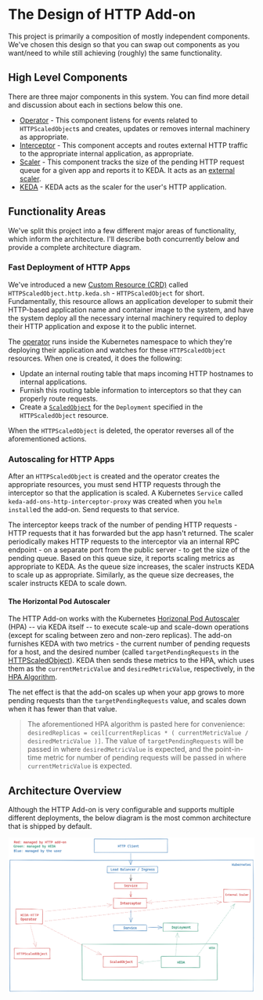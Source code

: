 # The Design of HTTP Add-on

This project is primarily a composition of mostly independent components. We've chosen this design so that you can swap out components as you want/need to while still achieving (roughly) the same functionality.

## High Level Components

There are three major components in this system. You can find more detail and discussion about each in sections below this one.

- [Operator](../operator) - This component listens for events related to `HTTPScaledObject`s and creates, updates or removes internal machinery as appropriate.
- [Interceptor](../interceptor) - This component accepts and routes external HTTP traffic to the appropriate internal application, as appropriate.
- [Scaler](../scaler) - This component tracks the size of the pending HTTP request queue for a given app and reports it to KEDA. It acts as an [external scaler](https://keda.sh/docs/2.1/scalers/external-push/).
- [KEDA](https://keda.sh) - KEDA acts as the scaler for the user's HTTP application.

## Functionality Areas

We've split this project into a few different major areas of functionality, which inform the architecture. I'll describe both concurrently below and provide a complete architecture diagram.

### Fast Deployment of HTTP Apps

We've introduced a new [Custom Resource (CRD)](https://kubernetes.io/docs/concepts/extend-kubernetes/api-extension/custom-resources/) called `HTTPScaledObject.http.keda.sh` - `HTTPScaledObject` for short. Fundamentally, this resource allows an application developer to submit their HTTP-based application name and container image to the system, and have the system deploy all the necessary internal machinery required to deploy their HTTP application and expose it to the public internet.

The [operator](../operator) runs inside the Kubernetes namespace to which they're deploying their application and watches for these `HTTPScaledObject` resources. When one is created, it does the following:

- Update an internal routing table that maps incoming HTTP hostnames to internal applications.
- Furnish this routing table information to interceptors so that they can properly route requests.
- Create a [`ScaledObject`](https://keda.sh/docs/2.3/concepts/scaling-deployments/#scaledobject-spec) for the `Deployment` specified in the `HTTPScaledObject` resource.

When the `HTTPScaledObject` is deleted, the operator reverses all of the aforementioned actions.

### Autoscaling for HTTP Apps

After an `HTTPScaledObject` is created and the operator creates the appropriate resources, you must send HTTP requests through the interceptor so that the application is scaled. A Kubernetes `Service` called `keda-add-ons-http-interceptor-proxy` was created when you `helm install`ed the add-on. Send requests to that service.

The interceptor keeps track of the number of pending HTTP requests - HTTP requests that it has forwarded but the app hasn't returned. The scaler periodically makes HTTP requests to the interceptor via an internal RPC endpoint - on a separate port from the public server - to get the size of the pending queue. Based on this queue size, it reports scaling metrics as appropriate to KEDA. As the queue size increases, the scaler instructs KEDA to scale up as appropriate. Similarly, as the queue size decreases, the scaler instructs KEDA to scale down.

#### The Horizontal Pod Autoscaler

The HTTP Add-on works with the Kubernetes [Horizonal Pod Autoscaler](https://kubernetes.io/docs/tasks/run-application/horizontal-pod-autoscale/#algorithm-details) (HPA) -- via KEDA itself -- to execute scale-up and scale-down operations (except for scaling between zero and non-zero replicas). The add-on furnishes KEDA with two metrics - the current number of pending requests for a host, and the desired number (called `targetPendingRequests` in the [HTTPScaledObject](./ref/v0.2.0/http_scaled_object.md)). KEDA then sends these metrics to the HPA, which uses them as the `currentMetricValue` and `desiredMetricValue`, respectively, in the [HPA Algorithm](https://kubernetes.io/docs/tasks/run-application/horizontal-pod-autoscale/#algorithm-details).

The net effect is that the add-on scales up when your app grows to more pending requests than the `targetPendingRequests` value, and scales down when it has fewer than that value.

>The aforementioned HPA algorithm is pasted here for convenience: `desiredReplicas = ceil[currentReplicas * ( currentMetricValue / desiredMetricValue )]`. The value of `targetPendingRequests` will be passed in where `desiredMetricValue` is expected, and the point-in-time metric for number of pending requests will be passed in where `currentMetricValue` is expected.

## Architecture Overview

Although the HTTP Add-on is very configurable and supports multiple different deployments, the below diagram is the most common architecture that is shipped by default.

![architecture diagram](./images/arch.png)

